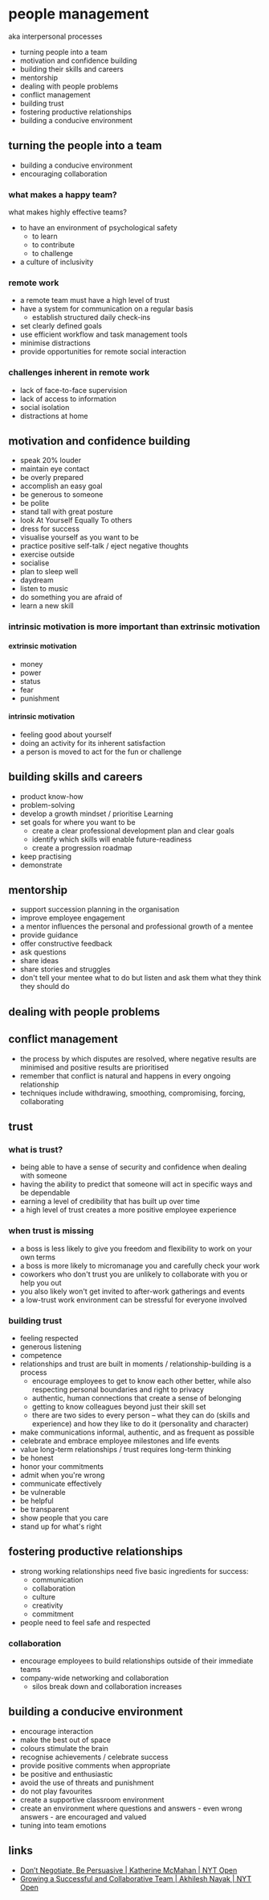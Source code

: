 # people management

aka interpersonal processes


* turning people into a team
* motivation and confidence building
* building their skills and careers
* mentorship
* dealing with people problems
* conflict management
* building trust
* fostering productive relationships
* building a conducive environment


## turning the people into a team
* building a conducive environment
* encouraging collaboration

### what makes a happy team?
what makes highly effective teams?
* to have an environment of psychological safety
  * to learn
  * to contribute
  * to challenge
* a culture of inclusivity

### remote work
* a remote team must have a high level of trust
* have a system for communication on a regular basis
  * establish structured daily check-ins
* set clearly defined goals
* use efficient workflow and task management tools
* minimise distractions
* provide opportunities for remote social interaction

### challenges inherent in remote work
* lack of face-to-face supervision
* lack of access to information
* social isolation
* distractions at home


## motivation and confidence building
* speak 20% louder
* maintain eye contact
* be overly prepared
* accomplish an easy goal
* be generous to someone
* be polite
* stand tall with great posture
* look At Yourself Equally To others
* dress for success
* visualise yourself as you want to be
* practice positive self-talk / eject negative thoughts
* exercise outside
* socialise
* plan to sleep well
* daydream
* listen to music
* do something you are afraid of
* learn a new skill

### intrinsic motivation is more important than extrinsic motivation

#### extrinsic motivation
* money
* power
* status
* fear
* punishment

#### intrinsic motivation
* feeling good about yourself
* doing an activity for its inherent satisfaction
* a person is moved to act for the fun or challenge


## building skills and careers
* product know-how
* problem-solving
* develop a growth mindset / prioritise Learning
* set goals for where you want to be
  * create a clear professional development plan and clear goals
  * identify which skills will enable future-readiness
  * create a progression roadmap
* keep practising
* demonstrate


## mentorship
* support succession planning in the organisation
* improve employee engagement
* a mentor influences the personal and professional growth of a mentee
* provide guidance
* offer constructive feedback
* ask questions
* share ideas
* share stories and struggles
* don't tell your mentee what to do but listen and ask them what they think they should do


## dealing with people problems


## conflict management
* the process by which disputes are resolved, where negative results are minimised and positive results are prioritised
* remember that conflict is natural and happens in every ongoing relationship
* techniques include withdrawing, smoothing, compromising, forcing, collaborating


## trust

### what is trust?
* being able to have a sense of security and confidence when dealing with someone
* having the ability to predict that someone will act in specific ways and be dependable
* earning a level of credibility that has built up over time
* a high level of trust creates a more positive employee experience


### when trust is missing
* a boss is less likely to give you freedom and flexibility to work on your own terms
* a boss is more likely to micromanage you and carefully check your work
* coworkers who don't trust you are unlikely to collaborate with you or help you out
* you also likely won't get invited to after-work gatherings and events
* a low-trust work environment can be stressful for everyone involved


### building trust
* feeling respected
* generous listening
* competence
* relationships and trust are built in moments / relationship-building is a process
  * encourage employees to get to know each other better, while also respecting personal boundaries and right to privacy
  * authentic, human connections that create a sense of belonging
  * getting to know colleagues beyond just their skill set
  * there are two sides to every person – what they can do (skills and experience) and how they like to do it (personality and character)
* make communications informal, authentic, and as frequent as possible
* celebrate and embrace employee milestones and life events
* value long-term relationships / trust requires long-term thinking
* be honest
* honor your commitments
* admit when you're wrong
* communicate effectively
* be vulnerable
* be helpful
* be transparent
* show people that you care
* stand up for what's right


## fostering productive relationships
* strong working relationships need five basic ingredients for success: 
  * communication
  * collaboration
  * culture
  * creativity
  * commitment
* people need to feel safe and respected


### collaboration
* encourage employees to build relationships outside of their immediate teams
* company-wide networking and collaboration
  * silos break down and collaboration increases


## building a conducive environment
* encourage interaction 
* make the best out of space
* colours stimulate the brain
* recognise achievements / celebrate success
* provide positive comments when appropriate
* be positive and enthusiastic
* avoid the use of threats and punishment
* do not play favourites
* create a supportive classroom environment
* create an environment where questions and answers - even wrong answers - are encouraged and valued
* tuning into team emotions

## links
* [Don’t Negotiate, Be Persuasive | Katherine McMahan | NYT Open](https://open.nytimes.com/dont-negotiate-be-persuasive-f45b3db93c2e)
* [Growing a Successful and Collaborative Team | Akhilesh Nayak | NYT Open](https://open.nytimes.com/growing-a-successful-and-collaborative-team-4e4c608ab2fc)
